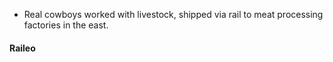 - Real cowboys worked with livestock, shipped via rail to meat processing factories in the east.

#### Raileo